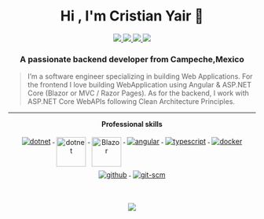 <h1 align="center">Hi , I'm Cristian Yair 👋</h1>

<p align="center"> 
 <a href="https://twitter.com/fistergutierrez" alt="fistergutierrez twitter">
   <img src="https://img.shields.io/badge/-@fistergutierrez-%231DA1F2?style=flat-square&logo=twitter&logoColor=ffffff" />
 </a>
 <a href="https://github.com/iamfister" alt="fister's github">
   <img src="https://img.shields.io/badge/-@iamfister-%23181717?style=flat-square&logo=github" />
 </a>
 <a href="https://www.linkedin.com/in/fistergutierrez" alt="cristian yair's linkedin">
   <img src="https://img.shields.io/badge/-fistergutierrez-blue?style=flat-square&logo=Linkedin&logoColor=white&link=https://www.linkedin.com/in/fistergutierrez" />
 </a>
 <a>
   <img src="https://komarev.com/ghpvc/?username=iamfister&color=ff69b4&style=flat-square" />
 </a>
</p>

<h3 align="center">A passionate backend developer from Campeche,Mexico</h3>

> I’m a software engineer specializing in building Web Applications. For the frontend I love building WebApplication using Angular & ASP.NET Core (Blazor or MVC / Razor Pages). As for the backend, I work with ASP.NET Core WebAPIs following Clean Architecture Principles.

---

<p align="center"> 
 <strong>
  Professional skills
  </strong>
</p>

<p align="center">
  <a href="https://dotnet.microsoft.com/">
    <img src="https://www.vectorlogo.zone/logos/dotnet/dotnet-ar21.svg" alt="dotnet" style="vertical-align:top; margin:4px;">
  </a>
  <a href="https://dotnet.microsoft.com/">
    <img src="https://upload.wikimedia.org/wikipedia/commons/e/ee/.NET_Core_Logo.svg" height="60px" alt="dotnet" style="vertical-align:top; margin:4px;">
  </a>
  <a href="https://dotnet.microsoft.com/apps/aspnet/web-apps/blazor">
    <img src="https://upload.wikimedia.org/wikipedia/commons/d/d0/Blazor.png" alt="Blazor" height="60px" style="vertical-align:top; margin:4px">
  </a>
  <a href="https://angular.io">
    <img src="https://www.vectorlogo.zone/logos/angular/angular-ar21.svg" alt="angular" style="vertical-align:top; margin:4px;">
  </a>
  <a href="">
    <img src="https://www.vectorlogo.zone/logos/typescriptlang/typescriptlang-ar21.svg" alt="typescript" style="vertical-align:top; margin:4px;">
  </a>  
  <a href="https://hub.docker.com/">
    <img src="https://www.vectorlogo.zone/logos/docker/docker-ar21.svg" alt="docker" style="vertical-align:top; margin:4px">
  </a>
  <a href="https://www.github.com">
    <img src="https://www.vectorlogo.zone/logos/github/github-ar21.svg" alt="github" style="vertical-align:top; margin:4px">
  </a>
  <a href="https://www.git.com">
    <img src="https://www.vectorlogo.zone/logos/git-scm/git-scm-ar21.svg" alt="git-scm" style="vertical-align:top; margin:4px">
  </a>
</p>
<br/>

<p align="center">
  <a href="#" alt="fister's github stats"><img src="https://github-readme-stats.vercel.app/api?username=iamfister" /></a>
</p>

